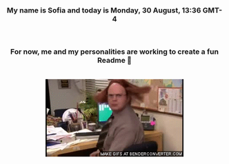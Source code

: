 


<div align="center">
<h3 >My name is Sofia and today is Monday, 30 August, 13:36 GMT-4</h3><br>
<h3 >For now, me and my personalities are working to create a fun Readme 👋
</h3><br>
<img src='img/dwight.gif' alt='working...'/>
</div>
